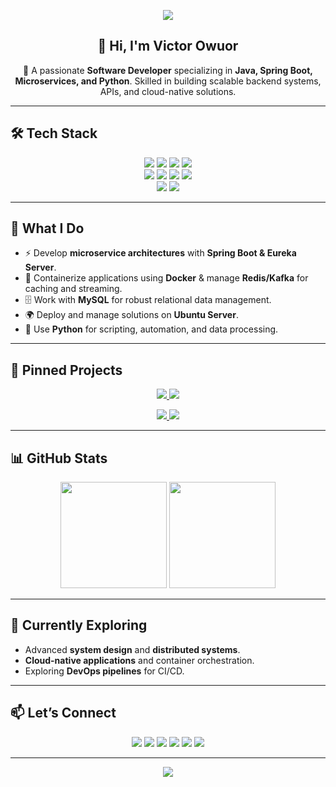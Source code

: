 <!-- Banner -->
<p align="center">
  <img src="https://capsule-render.vercel.app/api?type=waving&color=0:1abc9c,100:3498db&height=200&section=header&text=Victor%20Owuor&fontSize=50&fontColor=ffffff&animation=fadeIn&fontAlignY=35" />
</p>

<!-- Intro -->
<h2 align="center">👋 Hi, I'm Victor Owuor</h2>
<p align="center">
  🚀 A passionate <strong>Software Developer</strong> specializing in <strong>Java, Spring Boot, Microservices, and Python</strong>.  
  Skilled in building scalable backend systems, APIs, and cloud-native solutions.
</p>

---

## 🛠️ Tech Stack

<p align="center">
  <!-- Languages -->
  <img src="https://img.shields.io/badge/Java-ED8B00?style=for-the-badge&logo=java&logoColor=white"/>
  <img src="https://img.shields.io/badge/Python-3776AB?style=for-the-badge&logo=python&logoColor=white"/>
  <img src="https://img.shields.io/badge/Spring_Boot-6DB33F?style=for-the-badge&logo=springboot&logoColor=white"/>
  <img src="https://img.shields.io/badge/Microservices-0078D7?style=for-the-badge&logo=microsoft&logoColor=white"/>
  <br/>
  <!-- Databases & Tools -->
  <img src="https://img.shields.io/badge/MySQL-4479A1?style=for-the-badge&logo=mysql&logoColor=white"/>
  <img src="https://img.shields.io/badge/Redis-DC382D?style=for-the-badge&logo=redis&logoColor=white"/>
  <img src="https://img.shields.io/badge/Kafka-231F20?style=for-the-badge&logo=apachekafka&logoColor=white"/>
  <img src="https://img.shields.io/badge/Docker-2496ED?style=for-the-badge&logo=docker&logoColor=white"/>
  <br/>
  <!-- OS & Servers -->
  <img src="https://img.shields.io/badge/Ubuntu-E95420?style=for-the-badge&logo=ubuntu&logoColor=white"/>
  <img src="https://img.shields.io/badge/Linux-000000?style=for-the-badge&logo=linux&logoColor=white"/>
</p>

---

## 📌 What I Do
- ⚡ Develop **microservice architectures** with **Spring Boot & Eureka Server**.  
- 🐳 Containerize applications using **Docker** & manage **Redis/Kafka** for caching and streaming.  
- 🗄️ Work with **MySQL** for robust relational data management.  
- 🌍 Deploy and manage solutions on **Ubuntu Server**.  
- 🐍 Use **Python** for scripting, automation, and data processing.  

---

## 🚀 Pinned Projects

<p align="center">
  <a href="https://github.com/Owuor-V/InternetBankingBackend">
    <img src="https://github-readme-stats.vercel.app/api/pin/?username=your-github-username&repo=python-automation-scripts&theme=radical" />
  </a>
  <a href="https://github.com/your-github-username/springboot-eureka-server">
    <img src="https://github-readme-stats.vercel.app/api/pin/?username=your-github-username&repo=springboot-eureka-server&theme=radical" />
  </a>
</p>

<p align="center">
  <a href="https://github.com/Owuor-V/SpringSecurity">
    <img src="https://github-readme-stats.vercel.app/api/pin/?username=your-github-username&repo=microservices-architecture&theme=radical" />
  </a>
  <a href="https://github.com/your-github-username/docker-kafka-integration">
    <img src="https://github-readme-stats.vercel.app/api/pin/?username=your-github-username&repo=docker-kafka-integration&theme=radical" />
  </a>
</p>

---

## 📊 GitHub Stats

<p align="center">
  <img src="https://github-readme-stats.vercel.app/api?username=your-github-username&show_icons=true&theme=radical" height="170"/>
  <img src="https://github-readme-stats.vercel.app/api/top-langs/?username=your-github-username&layout=compact&theme=radical" height="170"/>
</p>

---

## 🌱 Currently Exploring
- Advanced **system design** and **distributed systems**.  
- **Cloud-native applications** and container orchestration.  
- Exploring **DevOps pipelines** for CI/CD.  

---

## 📫 Let’s Connect

<p align="center">
  <a href="https://www.linkedin.com/in/your-linkedin/"><img src="https://img.shields.io/badge/LinkedIn-%230077B5.svg?style=for-the-badge&logo=linkedin&logoColor=white"/></a>
  <a href="https://twitter.com/your-twitter"><img src="https://img.shields.io/badge/Twitter-%231DA1F2.svg?style=for-the-badge&logo=twitter&logoColor=white"/></a>
  <a href="https://medium.com/@your-medium"><img src="https://img.shields.io/badge/Medium-12100E.svg?style=for-the-badge&logo=medium&logoColor=white"/></a>
  <a href="https://dev.to/your-devto"><img src="https://img.shields.io/badge/Dev.to-0A0A0A.svg?style=for-the-badge&logo=dev.to&logoColor=white"/></a>
  <a href="mailto:your.email@example.com"><img src="https://img.shields.io/badge/Email-D14836.svg?style=for-the-badge&logo=gmail&logoColor=white"/></a>
  <a href="https://github.com/your-github-username"><img src="https://img.shields.io/badge/GitHub-100000?style=for-the-badge&logo=github&logoColor=white"/></a>
</p>

---

<!-- Footer -->
<p align="center">
  <img src="https://capsule-render.vercel.app/api?type=waving&color=0:3498db,100:1abc9c&height=120&section=footer"/>
</p>
